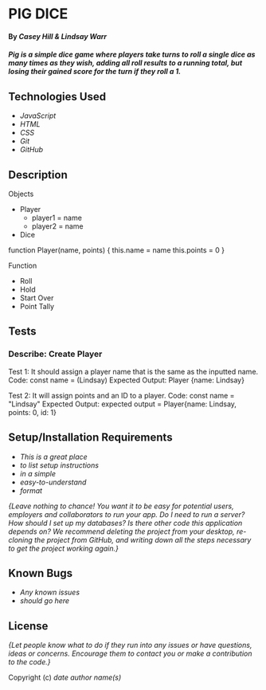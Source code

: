 # PIG DICE

#### By _Casey Hill & Lindsay Warr_

#### _Pig is a simple dice game where players take turns to roll a single dice as many times as they wish, adding all roll results to a running total, but losing their gained score for the turn if they roll a 1._

## Technologies Used

* _JavaScript_
* _HTML_
* _CSS_
* _Git_
* _GitHub_

## Description
Objects
- Player
    - player1 = name
    - player2 = name
- Dice

function Player(name, points) {
    this.name = name
    this.points = 0
}

Function
- Roll
- Hold
- Start Over
- Point Tally

## Tests
### Describe: Create Player

Test 1: It should assign a player name that is the same as the inputted name.
Code: const name = (Lindsay)
Expected Output: Player {name: Lindsay}

<!--
function Player(name) {
    this.name = name
}
let player1 = new Player("Casey")
'Casey'
-->

Test 2: It will assign points and an ID to a player.
Code: const name = "Lindsay"
Expected Output: expected output = Player{name: Lindsay, points: 0, id: 1}

## Setup/Installation Requirements

* _This is a great place_
* _to list setup instructions_
* _in a simple_
* _easy-to-understand_
* _format_

_{Leave nothing to chance! You want it to be easy for potential users, employers and collaborators to run your app. Do I need to run a server? How should I set up my databases? Is there other code this application depends on? We recommend deleting the project from your desktop, re-cloning the project from GitHub, and writing down all the steps necessary to get the project working again.}_

## Known Bugs

* _Any known issues_
* _should go here_

## License

_{Let people know what to do if they run into any issues or have questions, ideas or concerns.  Encourage them to contact you or make a contribution to the code.}_

Copyright (c) _date_ _author name(s)_